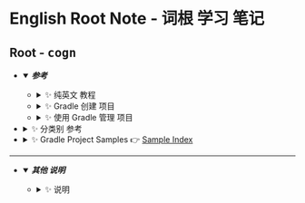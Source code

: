 # English Root Note - 词根 学习 笔记
## <a id="english-root-cogn">Root - <kbd>cogn</kbd></a>
  * <details open>
        <summary>
         <i><b>参考</b></i>
        </summary>
        <ul style="disc">
           <li>
               <details>
                  <summary>
                      ✨ 纯英文 教程
                  </summary>
                  <ul>
                      <li>
                          <details>
                             <summary>
                                🔸 <kbd>cogn</kbd> - learn, know
                             </summary>
                             <ul>
                                 <li> ✨ this article is good 👉 <a href="https://www.membean.com/rootcasts/cogn-learn/">Mental Cogs Cognition: cogn-learn</a>
                                 </li>
                                 <li> ✨ 与 上一篇 相同，只是网址 和 编排 不同 ，前篇 更新一些 👉 <a href="https://membean.com/roots/cogn-learn"><kbd>cogn</kbd> - learn, know</a>
                                 </li>
                             </ul>
                          </details>
                      </li>
                      <li>
                          <details>
                             <summary>
                                🔸 备用参考资源
                             </summary>
                             <ul>
                                 <li> ✨ Gradle官方的安装方法 👉 <a href="https://gradle.org/install/">Gradle Build Tool：Installation 🔹 Installing with a package manager ➡️ Homebrew is “the missing package manager for macOS”.</a>
                                 </li>
                             </ul>
                          </details>
                      </li>
                  </ul>
               </details>
           </li>
           <li>
               <details>
                  <summary>
                      ✨ Gradle 创建 项目
                  </summary>
                  <ul>
                      <li>
                          <details>
                             <summary>
                                🔸 Gradle官网 教程
                             </summary>
                             <ul>
                                 <li>
                                     <details>
                                        <summary>
                                            ✨ 构建 Gradle 项目 基础 👉 <a href="https://docs.gradle.org/current/userguide/multi_project_builds.html">Structuring and Building a Software Component with Gradle</a>
                                        </summary>
                                        <ul> 
                                           <li> ✨ multi project builds 👉 <a href="https://docs.gradle.org/current/userguide/multi_project_builds.html#sec:creating_multi_project_builds">Creating a multi-project build</a>
                                           </li>
                                        </ul>
                                      </details>
                                 </li>
                                 <li>
                                     <details>
                                        <summary>
                                            ✨ 创建 Java 和 JVM 项目 的 参考文档 - 总览【入口】 👉 <a href="https://docs.gradle.org/current/userguide/building_java_projects.html">Building Java & JVM projects</a>
                                        </summary>
                                        <ul> 
                                           <li> ✨ 创建 Java Application 教程 👉 <a href="https://docs.gradle.org/current/userguide/building_java_projects.html#sec:building_java_applications">Building Java applications</a>
                                           </li>
                                        </ul>
                                      </details>
                                 </li>
                                 <li>
                                     <details>
                                        <summary>
                                            ✨ The Application Plugin 的 教程 👉 <a href="https://docs.gradle.org/current/userguide/application_plugin.html">The Application Plugin</a>
                                        </summary>
                                        <ul> 
                                           <li> ✨ 创建 Java 虚拟机 应用 的 Gradle 官方 教程 👉 <a href="https://docs.gradle.org/current/userguide/application_plugin.html#sec:application_usage">Building JVM applications</a>
                                           </li>
                                        </ul>
                                      </details>
                                 </li>
                             </ul>
                          </details>
                      </li>
                      <li>
                          <details>
                             <summary>
                                🔸 Spring 官网 提供的 教程
                             </summary>
                             <ul>
                                 <li> ✨ Using Gradle to build a simple Java project. 👉 <a href="https://spring.io/guides/gs/gradle/">Building Java Projects with Gradle</a>
                                 </li>
                             </ul>
                          </details>
                      </li>
                      <li>
                          <details>
                             <summary>
                                🔸 JetBrains 官网 提供的 教程
                             </summary>
                             <ul>
                                 <li> ✨ The project used in this tutorial can be found on <a href="https://github.com/JetBrains/ij_tutorial_gradle">GitHub ↗️</a> 👉 <a href="https://www.jetbrains.com/help/idea/getting-started-with-gradle.html">Getting Started with Gradle</a>
                                 </li>
                             </ul>
                          </details>
                      </li>
                      <li>
                          <details>
                             <summary>
                                🔸 GitHub 上 的 例子
                             </summary>
                             <ul>
                                 <li> ✨ Esri 提供的例子，可到官网查教程 👉 <a href="https://github.com/Esri/java-gradle-starter-project">Esri/java-gradle-starter-project 🔹 Public template</a>
                                 </li>
                                 <li> ✨ JavaCard project template for building CAP and running JCardSim with gradle + coverage<br /> 👉 <a href="https://github.com/crocs-muni/javacard-gradle-template-edu">crocs-muni/javacard-gradle-template-edu 🔹 Public</a>
                                 </li>
                             </ul>
                          </details>
                      </li>
                      <li>
                          <details>
                             <summary>
                                🔸 medium.com 提供的 教程
                             </summary>
                             <ul>
                                 <li> ✨ 不错的 学习 教程 👉 <a href="https://medium.com/felixklauke/the-only-java-project-template-you-will-ever-need-6a9390f3e54c">The only java project template you will ever need!</a>
                                 </li>
                             </ul>
                          </details>
                      </li>
                      <li>
                          <details>
                             <summary>
                                🔸 vogella.com 提供的 教程
                             </summary>
                             <ul>
                                 <li> ✨ Eclipse 创建 Gradle 项目 的 教程【备用】 👉 <a href="https://www.vogella.com/tutorials/EclipseGradle/article.html">Using the Gradle build system in the Eclipse IDE - Tutorial</a>
                                 </li>
                             </ul>
                          </details>
                      </li>
                      <li>
                          <details>
                             <summary>
                                🔸 其他网站 提供的 教程
                             </summary>
                             <ul>
                                 <li> ✨ tutorialspoint.com 提供 👉 <a href="https://www.tutorialspoint.com/gradle/gradle_build_a_java_project.htm">Gradle - Build a JAVA Project</a>
                                 </li>
                             </ul>
                          </details>
                      </li>
                  </ul>
               </details>
           </li>
           <li>
               <details>
                  <summary>
                      ✨ 使用 Gradle 管理 项目
                  </summary>
                  <ul>
                      <li>
                          <details>
                             <summary>
                                🔸 Gradle官网 教程
                             </summary>
                             <ul>
                                 <li>
                                     <details>
                                        <summary>
                                            ✨ 组织 与 管理 Gradle 项目 相关资源 👉 <a href="https://docs.gradle.org/current/userguide/organizing_gradle_projects.html#sec:build_sources">Organizing Gradle Projects</a>
                                        </summary>
                                        <ul>
                                           <li> ✨ 使用 buildSrc 管理 项目 👉 <a href="https://docs.gradle.org/current/userguide/organizing_gradle_projects.html#sec:build_sources">Use buildSrc to abstract imperative logic</a>
                                           </li>
                                        </ul>
                                      </details>
                                 </li>
                                 <li>
                                     <details>
                                        <summary>
                                            ✨ 如何 组合 项目 - 多项目 如何 组织 和 管理 👉 <a href="https://docs.gradle.org/current/userguide/composite_builds.html">Composing builds</a>
                                        </summary>
                                        <ul> 
                                           <li> ✨ 使用 composite build 管理 项目 👉 <a href="https://docs.gradle.org/current/userguide/composite_builds.html#defining_composite_builds">Defining a composite build
</a>
                                           </li>
                                           <li> ✨ 后续 完善，详见 👉 <a href="https://docs.gradle.org/current/userguide/composite_builds.html">Composing builds</a> 子目录 内容
                                           </li>
                                        </ul>
                                      </details>
                                 </li>
                             </ul>
                          </details>
                      </li>
                  </ul>
               </details>
           </li>
           <li>
               <details>
                  <summary>
                      ✨ 分类别 参考
                  </summary>
                  <ul>
                      <li>
                          <details>
                             <summary>
                                🔸 Android 相关
                             </summary>
                             <ul>
                                 <li>
                                     <details>
                                        <summary>
                                            ✨ 使用 BuildSrc 相关
                                        </summary>
                                        <ul>
                                           <li> ✨ 使用 Kotlin DSL+ buildSrc 管理 Android 项目 👉 <a href="https://innovance.com.tr/jetpack-compose-migration-to-gradle-kotlin-dsl/">Jetpack Compose: Migration to Gradle Kotlin DSL</a>
                                           </li>
                                           <li> ✨ 使用 Kotlin DSL+ buildSrc 管理 Android Dependency 版本 👉 <a href="https://qiita.com/mangano-ito/items/7e13f1988f9da61746b8">Android + Gradle 探索之二：buildSrc 和版本目录</a> 🔹 Android + Gradle 探訪 - 後編: buildSrc や Version Catalog
                                           </li>
                                        </ul>
                                      </details>
                                 </li>
                             </ul>
                          </details>
                      </li>
                  </ul>
               </details>
           </li>
           <li>
               <details>
                  <summary>
                      ✨ Gradle Project Samples 👉 <a href="https://docs.gradle.org/current/samples/index.html">Sample Index</a>
                  </summary>
                  <ul>
                      <li>
                          <details>
                             <summary>
                                ✨ Gradle官网 提供的 Java 相关的 例子 👉 <a href="https://docs.gradle.org/current/samples/index.html#java">Sample Index - Java</a>
                             </summary>
                             <ul>
                                 <li> ✨ 一步一步 创建 Java 应用 的 例子 👉 <a href="https://docs.gradle.org/current/samples/sample_building_java_applications.html">Building Java Applications Sample</a> 🔹 Setup a Java application project step-by-step.
                                 </li>
                                 <li> ✨ Setup a Java application project with libraries step-by-step. 👉 <a href="https://docs.gradle.org/current/samples/sample_building_java_applications_multi_project.html">Building Java Applications with libraries</a> 🔹 Setup a Java application project with libraries step-by-step.
                                 </li>
                             </ul>
                          </details>
                      </li>
                      <li>
                          <details>
                             <summary>
                                ✨ Gradle官网 提供的 Java Modules 相关的 例子 👉 <a href="https://docs.gradle.org/current/samples/index.html#java_modules">Sample Index - Java Modules</a>
                             </summary>
                             <ul>
                                 <li> ✨ Build Java Modules and a modular Java application. 👉 <a href="https://docs.gradle.org/current/samples/sample_java_modules_multi_project.html">Building Java Modules</a> 🔹 Build Java Modules and a modular Java application.
                                 </li>
                             </ul>
                          </details>
                      </li>
                      <li>
                          <details>
                             <summary>
                                ✨ Gradle官网 提供的 Kotlin 相关的 例子 👉 <a href="https://docs.gradle.org/current/samples/index.html#kotlin">Sample Index - Kotlin</a>
                             </summary>
                             <ul>
                                 <li> ✨ Setup a Kotlin application project step-by-step. 👉 <a href="https://docs.gradle.org/current/samples/sample_building_kotlin_applications.html">Building Kotlin Applications</a> 🔹 Setup a Kotlin application project step-by-step.
                                 </li>
                             </ul>
                          </details>
                      </li>
                      <li>
                          <details>
                             <summary>
                                ✨ Gradle官网 提供的 Android 相关的 例子 👉 <a href="https://docs.gradle.org/current/samples/index.html#android">Sample Index - Android</a>
                             </summary>
                             <ul>
                                 <li> ✨ Build a simple Android app. 👉 <a href="https://docs.gradle.org/current/samples/sample_building_android_apps.html">Building Android Apps</a> 🔹 Build a simple Android app.
                                 </li>
                             </ul>
                          </details>
                      </li>
                  </ul>
               </details>
           </li>
        </ul>
    </details>

----

  * <details open>
        <summary>
         <i><b><a id="gradle-install-and-setting-steps-for-mac">其他 说明</a></b></i>
        </summary>
        <ul style="disc">
            <li>
                <details>
                   <summary>
                       ✨ 说明
                   </summary>
                   <ul>
                       <li>查询
                           <ul>
                               <li>brew search gradle
                               </li>
                           </ul>
                       </li>
                       <li>查询 
                           <ul>
                               <li>brew info gradle ==> Caveats</li>
                           </ul>
                       </li>
                       <li>
                           <details>
                              <summary>
                                 🔸 安装 最新版 Gradle
                              </summary>
                              <ul>
                                  <li>brew install gradle
                                      <ul>
                                          <li>Gradle 安装包位置
                                              <ul>
                                                  <li>/opt/homebrew/Cellar/gradle/7.4.2</li>
                                              </ul>
                                          </li>
                                      </ul>
                                  </li>
                              </ul>
                           </details>
                       </li>
                   </ul>
                </details>
            </li>
        </ul>
    </details>
